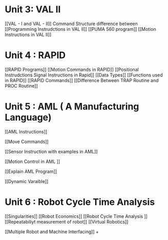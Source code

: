# Unit 3: VAL II

[[VAL - I and VAL - II]] Command Structure difference between
[[Programming Instrudctions in VAL II]]
[[PUMA 560 program]]
[[Motion Instructions in VAL II]]

# Unit 4 : RAPID

[[RAPID Programs]]
[[Motion Commands in RAPID]]
[[Positional Instrudctions Signal Instructions in Rapid]]
[[Data Types]]
[[Functions used in RAPID]]
[[RAPID Commands]]
[[Difference Between TRAP Routine and PROC Routine]]


# Unit 5 : AML ( A Manufacturing Language)

[[AML Instructions]]

[[Move Commands]]

[[Sensor Instruction with examples in AML]]

[[Motion Control in AML ]]

[[Explain AML Program]]

[[Dynamic Varaible]]



# Unit 6 : Robot Cycle Time Analysis

[[Singularities]]
[[Robot Economics]]
[[Robot Cycle Time Analysis ]]
[[Repeatabiliyt measurement of robot]]
[[Virtual Robotics]]

[[Multiple Robot and Machine Interfacing]]
+


